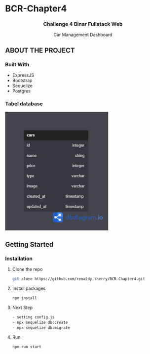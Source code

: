# BCR-Chapter4


  <h3 align="center">Challenge 4 Binar Fullstack Web</h3>

  <p align="center">Car Management Dashboard</p>
</div>

## ABOUT THE PROJECT


### Built With

- ExpressJS
- Bootstrap
- Sequelize
- Postgres


### Tabel database

![erd](./ERD%20Binar%20Challenge%205.png)


## Getting Started

### Installation

1. Clone the repo
   ```sh
   git clone https://github.com/renaldy-therry/BCR-Chapter4.git
   ```
2. Install packages
   ```sh
   npm install
   ```
3. Next Step

   ```sh
   - setting config.js 
   - npx sequelize db:create
   - npx sequelize db:migrate
   ```

4. Run
   ```sh
   npm run start
   ```
